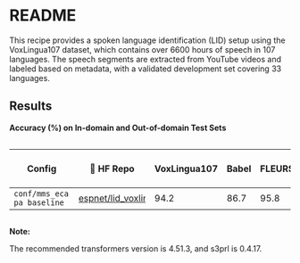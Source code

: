 # README

This recipe provides a spoken language identification (LID) setup using the VoxLingua107 dataset, which contains over 6600 hours of speech in 107 languages. The speech segments are extracted from YouTube videos and labeled based on metadata, with a validated development set covering 33 languages.



## Results

**Accuracy (%) on In-domain and Out-of-domain Test Sets**

<style>
.hf-model-cell {
    max-width: 120px;
    overflow-x: auto;
    white-space: nowrap;
    scrollbar-width: thin;
    scrollbar-color: #888 #f1f1f1;
}

.config-cell {
    max-width: 100px;
    overflow-x: auto;
    white-space: nowrap;
    scrollbar-width: thin;
    scrollbar-color: #888 #f1f1f1;
}

.hf-model-cell::-webkit-scrollbar,
.config-cell::-webkit-scrollbar {
    height: 6px;
}

.hf-model-cell::-webkit-scrollbar-track,
.config-cell::-webkit-scrollbar-track {
    background: #f1f1f1;
    border-radius: 3px;
}

.hf-model-cell::-webkit-scrollbar-thumb,
.config-cell::-webkit-scrollbar-thumb {
    background: #888;
    border-radius: 3px;
}

.hf-model-cell::-webkit-scrollbar-thumb:hover,
.config-cell::-webkit-scrollbar-thumb:hover {
    background: #555;
}
</style>

<div style="overflow-x: auto;">

| Config                    | 🤗 HF Repo | VoxLingua107 | Babel | FLEURS | ML-SUPERB2.0 Dev | ML-SUPERB2.0 Dialect | VoxPopuli | Macro Avg. |
| ------------------------- | ----------- | ------------ | ----- | ------ | ---------------- | -------------------- | --------- | ---------- |
| <div class="config-cell">`conf/mms_ecapa_baseline`</div> | <div class="hf-model-cell">[espnet/lid_voxlingua107_mms_ecapa](https://huggingface.co/espnet/lid_voxlingua107_mms_ecapa)</div> | 94.2         | 86.7  | 95.8   | 89.0             | 73.4                 | 85.6      | 87.5       |

</div>


**Note:**

The recommended transformers version is 4.51.3, and s3prl is 0.4.17.
